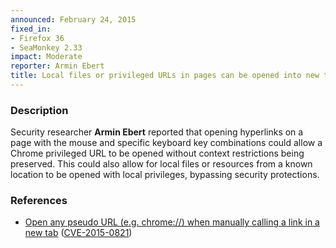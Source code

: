 ```yaml
---
announced: February 24, 2015
fixed_in:
- Firefox 36
- SeaMonkey 2.33
impact: Moderate
reporter: Armin Ebert
title: Local files or privileged URLs in pages can be opened into new tabs
---
```


<h3>Description</h3>

<p>Security researcher <strong>Armin Ebert</strong> reported that opening
hyperlinks on a page with the mouse and specific keyboard key combinations could
allow a Chrome privileged URL to be opened without context restrictions being
preserved. This could also allow for local files or resources from a known
location to be opened with local privileges, bypassing security
protections.
</p>

<h3>References</h3>

<ul>
  <li><a href="https://bugzilla.mozilla.org/show_bug.cgi?id=1111960">
       Open any pseudo URL (e.g. chrome://) when manually calling a link in a
new tab</a>
(<a href="http://cve.mitre.org/cgi-bin/cvename.cgi?name=CVE-2015-0821"
class="ex-ref">CVE-2015-0821</a>)</li>
</ul>



